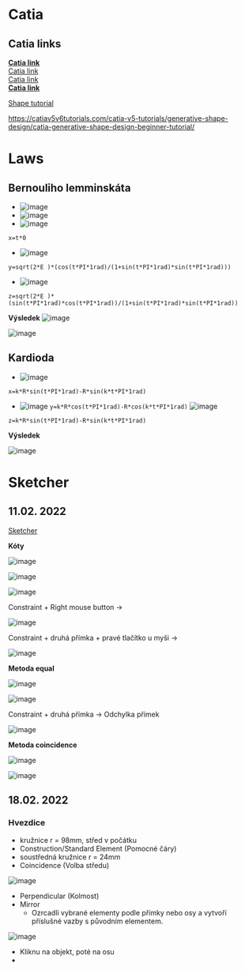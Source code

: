 # Catia
Catia links
---
<strong><a href ="http://catiadoc.free.fr/online/sdgug_C2/sdgugwd0100.htm">Catia link</a><br></strong>
<a href ="http://yvonet.florent.free.fr/SERVEUR/COURS%20CATIA/CATIA%20Shape%20Design%20and%20Styling/GSD_F/Student/EDU_CAT_EN_GSD_FF_V5R19_toprint.pdf">Catia link</a><br>
<a href = "https://www.wichita.edu/industry_and_defense/NIAR/Documents/Wireframe-and-Surfaces-2019x.pdf">Catia link</a><br>
<strong><a href= "https://catiahelp.azurewebsites.net/English/GsdUserMap/gsd-r-ui-MenuBar.htm">Catia link</a></strong>

<a href="http://www.catia-forum.cz/manual-catia/shape/">Shape tutorial</a>

https://catiav5v6tutorials.com/catia-v5-tutorials/generative-shape-design/catia-generative-shape-design-beginner-tutorial/

# Laws
Bernouliho lemminskáta
---

- ![image](https://user-images.githubusercontent.com/90755554/150954410-b93775c1-2a25-4402-b20f-a4b240a207ff.png)<br>
- ![image](https://user-images.githubusercontent.com/90755554/150954437-5b671b7b-1349-4f63-b77f-771dfd8aef41.png)<br>
- ![image](https://user-images.githubusercontent.com/90755554/150955339-6a54f931-9b92-421e-998c-8edd23481bb7.png)<br>

 ``
 x=t*0
 ``
 
- ![image](https://user-images.githubusercontent.com/90755554/150954379-df31b210-f1f5-4ce5-8b0d-d5fdc27b181c.png)<br>

``
 y=sqrt(2*E )*(cos(t*PI*1rad)/(1+sin(t*PI*1rad)*sin(t*PI*1rad)))
 ``
 
- ![image](https://user-images.githubusercontent.com/90755554/150955135-b71617e2-372f-48db-9a25-52c34ef91539.png)<br>

 ``
z=sqrt(2*E )*(sin(t*PI*1rad)*cos(t*PI*1rad))/(1+sin(t*PI*1rad)*sin(t*PI*1rad))
 ``

<b>Výsledek</b>
![image](https://user-images.githubusercontent.com/90755554/150955247-38f09c03-8f13-49f0-9bd1-82af99aa0627.png)<br>

![image](https://user-images.githubusercontent.com/90755554/150957162-e5371787-6d8b-442f-87bf-e4dd22ef76c1.png)

Kardioda
---

- ![image](https://user-images.githubusercontent.com/90755554/150958707-e5358335-ca76-4de7-b555-5bb18de3c57f.png)

``
x=k*R*sin(t*PI*1rad)-R*sin(k*t*PI*1rad)
``
- ![image](https://user-images.githubusercontent.com/90755554/150958800-951a9d8c-6391-42f5-b2a6-b06e15019267.png)
``
y=k*R*cos(t*PI*1rad)-R*cos(k*t*PI*1rad)
``
![image](https://user-images.githubusercontent.com/90755554/150958920-e74ea51e-8a59-490e-81ea-22ef20ae2285.png)

``
z=k*R*sin(t*PI*1rad)-R*sin(k*t*PI*1rad)
``

<b>Výsledek</b><br>

![image](https://user-images.githubusercontent.com/90755554/150959090-69bdd79e-079d-483e-9f85-509d3228e10c.png)

# Sketcher

11.02. 2022
---

<a href="http://www.catia-forum.cz/manual-catia/sketcher/">Sketcher</a>

<b>Kóty</b>

![image](https://user-images.githubusercontent.com/90755554/153572883-de4771fa-36d0-4879-aad5-35b36bccc882.png)

![image](https://user-images.githubusercontent.com/90755554/153572959-e79625b8-cac1-4a79-98ee-cef155d96633.png)

![image](https://user-images.githubusercontent.com/90755554/153573273-d7b4bd1f-83c2-46a0-99ad-ad0a9b71d5eb.png)

Constraint + Right mouse button ->

![image](https://user-images.githubusercontent.com/90755554/153574156-60716534-b269-4d72-bf57-c43a4914a0d7.png)

Constraint + druhá přímka + pravé tlačítko u myši ->

![image](https://user-images.githubusercontent.com/90755554/153574604-9e0d46ac-d804-43a9-b7b0-faaf7a674bc6.png)

<b>Metoda equal</b>

![image](https://user-images.githubusercontent.com/90755554/153574886-7238b5d9-dc08-4c80-86d9-240c9cf5452d.png)


![image](https://user-images.githubusercontent.com/90755554/153574830-7fd4abce-8210-40a0-a380-a5efbd80e6af.png)

Constraint + druhá přímka -> Odchylka přímek

![image](https://user-images.githubusercontent.com/90755554/153575006-d39c853b-00dd-44c1-b133-141dde581c69.png)


<b>Metoda coincidence</b>

![image](https://user-images.githubusercontent.com/90755554/153575253-1e0a6788-61ba-41b5-ae79-1d2fa7900662.png)

![image](https://user-images.githubusercontent.com/90755554/153575282-313f7cb6-df56-44db-994b-079b7fd1ad67.png)

18.02. 2022
---
### Hvezdice
- kružnice r = 98mm, střed v počátku
- Construction/Standard Element (Pomocné čáry)
- soustředná kružnice r = 24mm
- Coincidence (Volba středu)

![image](https://user-images.githubusercontent.com/90755554/154662116-b367a352-66a2-4bcd-9bb2-ec27a916fd3b.png)

- Perpendicular (Kolmost)
- Mirror
  - Ozrcadlí vybrané elementy podle přímky nebo osy a vytvoří příslušné vazby s původním elementem.

![image](https://user-images.githubusercontent.com/90755554/154662689-d083c641-9d1c-490d-ad37-031ae511cc1d.png)

- Kliknu na objekt, poté na osu
- 
